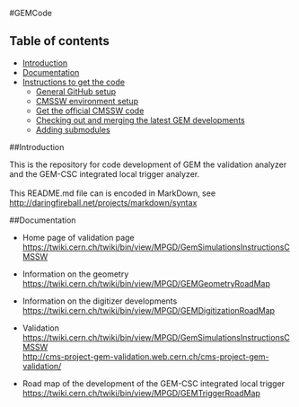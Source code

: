 #GEMCode

## Table of contents

* [Introduction](#introduction)
* [Documentation](#documentation)
* [Instructions to get the code](#instructions-to-get-the-code)
  * [General GitHub setup](#general-github-setup)
  * [CMSSW environment setup](#cmssw-environment-setup)
  * [Get the official CMSSW code](#get-the-official-cmssw-code)
  * [Checking out and merging the latest GEM developments](#Checking-out-and-merging-the-latest-gem-developments)
  * [Adding submodules](#adding-submodules)

##Introduction

This is the repository for code development of GEM the validation analyzer and the GEM-CSC integrated local trigger analyzer.<br><br>
This README.md file can is encoded in MarkDown, see<br>
http://daringfireball.net/projects/markdown/syntax

##Documentation

* Home page of validation page<br>
https://twiki.cern.ch/twiki/bin/view/MPGD/GemSimulationsInstructionsCMSSW<br>

* Information on the geometry<br>
https://twiki.cern.ch/twiki/bin/view/MPGD/GEMGeometryRoadMap<br>

* Information on the digitizer developments<br>
https://twiki.cern.ch/twiki/bin/view/MPGD/GEMDigitizationRoadMap<br>

* Validation<br>
https://twiki.cern.ch/twiki/bin/view/MPGD/GemSimulationsInstructionsCMSSW<br>
http://cms-project-gem-validation.web.cern.ch/cms-project-gem-validation/<br>

* Road map of the development of the GEM-CSC integrated local trigger<br>
https://twiki.cern.ch/twiki/bin/view/MPGD/GEMTriggerRoadMap
